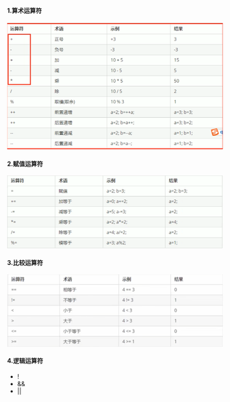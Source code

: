 <!--
 * @Author: 15868707168@163.com 15868707168@163.com
 * @Date: 2023-03-17 11:31:56
 * @LastEditors: 15868707168@163.com 15868707168@163.com
 * @LastEditTime: 2023-03-17 11:49:23
 * @FilePath: \CplusplusLesson\3_运算符.md
 * @Description: 这是默认设置,请设置`customMade`, 打开koroFileHeader查看配置 进行设置: https://github.com/OBKoro1/koro1FileHeader/wiki/%E9%85%8D%E7%BD%AE
-->
#### 1.算术运算符
![运算符](/images/%E8%BF%90%E7%AE%97%E7%AC%A6.png)

#### 2.赋值运算符
![赋值运算符](/images/%E8%B5%8B%E5%80%BC%E8%BF%90%E7%AE%97%E7%AC%A6.png)
#### 3.比较运算符
![比较运算符](/images/%E6%AF%94%E8%BE%83%E8%BF%90%E7%AE%97%E7%AC%A6.jpg)
#### 4.逻辑运算符
+ !
+ &&
+ ||
